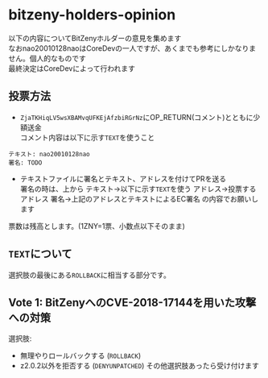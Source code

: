 # bitzeny-holders-opinion
以下の内容についてBitZenyホルダーの意見を集めます    
なおnao20010128naoはCoreDevの一人ですが、あくまでも参考にしかなりません。個人的なものです    
最終決定はCoreDevによって行われます

## 投票方法
- `ZjaTKHiqLV5wsXBAMvqUFKEjAfzbiRGrNz`にOP_RETURN(コメント)とともに少額送金    
コメント内容は以下に示す`TEXT`を使うこと

```
テキスト: nao20010128nao
署名: TODO
```

- テキストファイルに署名とテキスト、アドレスを付けてPRを送る    
署名の時は、上から
テキスト→以下に示す`TEXT`を使う
アドレス→投票するアドレス
署名→上記のアドレスとテキストによるEC署名
の内容でお願いします


票数は残高とします。(1ZNY=1票、小数点以下そのまま)

## `TEXT`について
選択肢の最後にある`ROLLBACK`に相当する部分です。

## Vote 1: BitZenyへのCVE-2018-17144を用いた攻撃への対策
選択肢: 
- 無理やりロールバックする (`ROLLBACK`)
- z2.0.2以外を拒否する (`DENYUNPATCHED`)
その他選択肢あったら受け付けます
